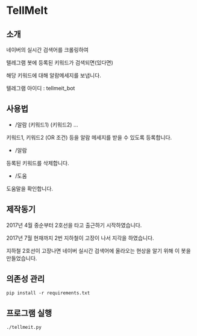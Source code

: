 # TellMeIt

## 소개

네이버의 실시간 검색어를 크롤링하여

텔레그램 봇에 등록된 키워드가 검색되면(있다면)

해당 키워드에 대해 알람메세지를 보냅니다.

텔레그램 아이디 : tellmeit_bot

## 사용법

* /알람 (키워드1) (키워드2) ...

키워드1, 키워드2 (OR 조건) 등을 알람 메세지를 받을 수 있도록 등록합니다.

* /알람

등록된 키워드를 삭제합니다.

* /도움

도움말을 확인합니다.

## 제작동기

2017년 4월 중순부터 2호선을 타고 출근하기 시작하였습니다.

2017년 7월 현재까지 2번 지하철이 고장이 나서 지각을 하였습니다.

지하철 2호선이 고장나면 네이버 실시간 검색어에 올라오는 현상을 알기 위해 이 봇을 만들었습니다.

## 의존성 관리

```shell
pip install -r requirements.txt
```

## 프로그램 실행

```shell
./tellmeit.py
```
